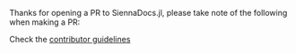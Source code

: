 Thanks for opening a PR to SiennaDocs.jl, please take note of the following when making a PR:

Check the [contributor guidelines](https://nrel-sienna.github.io/SiennaDocs.jl/stable/api/developer_guidelines/)


